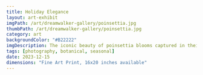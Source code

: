 ```yaml
---
title: Holiday Elegance
layout: art-exhibit
imgPath: /art/dreamwalker-gallery/poinsettia.jpg
thumbPath: /art/dreamwalker-gallery/poinsettia.jpg
category: art
backgroundColor: "#B22222"
imgDescription: The iconic beauty of poinsettia blooms captured in their seasonal glory, where deep crimson petals create a study in natural geometry and festive warmth
tags: [photography, botanical, seasonal]
date: 2023-12-15
dimensions: "Fine Art Print, 16x20 inches available"
---
```

